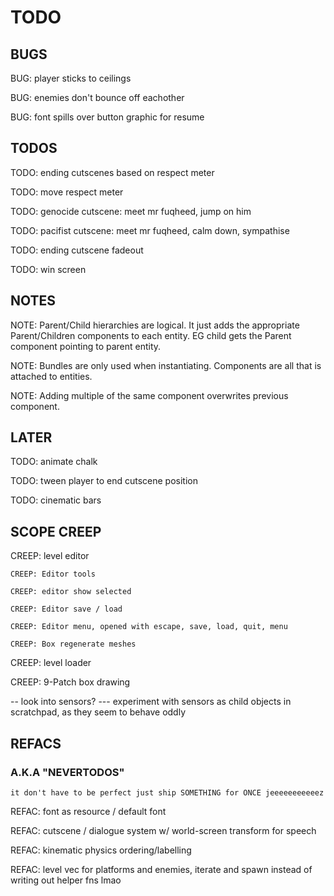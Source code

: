 # TODO

## BUGS

BUG: player sticks to ceilings

BUG: enemies don't bounce off eachother

BUG: font spills over button graphic for resume

## TODOS

TODO: ending cutscenes based on respect meter

TODO: move respect meter

TODO: genocide cutscene: meet mr fuqheed, jump on him

TODO: pacifist cutscene: meet mr fuqheed, calm down, sympathise

TODO: ending cutscene fadeout

TODO: win screen

## NOTES

NOTE: Parent/Child hierarchies are logical. It just adds the appropriate Parent/Children components to each entity. 
    EG child gets the Parent component pointing to parent entity.

NOTE: Bundles are only used when instantiating. Components are all that is attached to entities.

NOTE: Adding multiple of the same component overwrites previous component.

## LATER

TODO: animate chalk

TODO: tween player to end cutscene position

TODO: cinematic bars

## SCOPE CREEP

CREEP: level editor

    CREEP: Editor tools

    CREEP: editor show selected

    CREEP: Editor save / load

    CREEP: Editor menu, opened with escape, save, load, quit, menu

    CREEP: Box regenerate meshes

CREEP: level loader

CREEP: 9-Patch box drawing

-- look into sensors?
--- experiment with sensors as child objects in scratchpad, as they seem to behave oddly

## REFACS

### A.K.A "NEVERTODOS"

`it don't have to be perfect just ship SOMETHING for ONCE jeeeeeeeeeeez`

REFAC: font as resource / default font

REFAC: cutscene / dialogue system w/ world-screen transform for speech

REFAC: kinematic physics ordering/labelling

REFAC: level vec for platforms and enemies, iterate and spawn instead of writing out helper fns lmao
